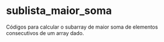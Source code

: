 # sublista_maior_soma
Códigos para calcular o subarray de maior soma de elementos consecutivos de um array dado.
